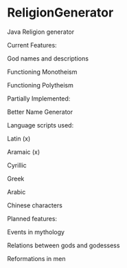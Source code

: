 # ReligionGenerator
Java Religion generator

Current Features:

God names and descriptions

Functioning Monotheism

Functioning Polytheism

Partially Implemented:

Better Name Generator

Language scripts used:

Latin (x)

Aramaic (x)

Cyrillic

Greek

Arabic

Chinese characters

Planned features:

Events in mythology

Relations between gods and godessess

Reformations in men
